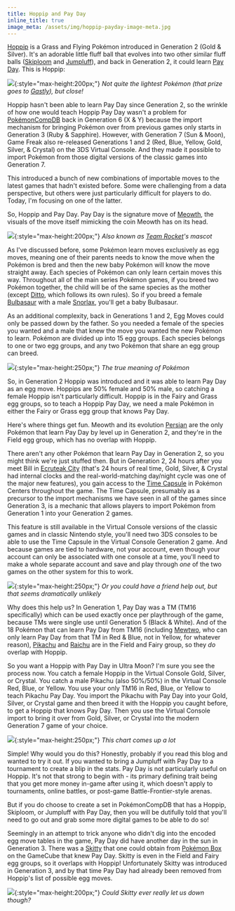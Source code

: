 ```yaml
---
title: Hoppip and Pay Day
inline_title: true
image_meta: /assets/img/hoppip-payday-image-meta.jpg
---
```


[Hoppip](https://www.serebii.net/pokedex-sm/187.shtml) is a Grass and Flying Pokémon introduced in Generation 2 (Gold & Silver). It's an adorable little fluff ball that evolves into two other similar fluff balls ([Skiploom](https://www.serebii.net/pokedex-sm/188.shtml) and [Jumpluff](https://www.serebii.net/pokedex-sm/189.shtml)), and back in Generation 2, it could learn [Pay Day](https://www.serebii.net/attackdex-sm/payday.shtml). This is Hoppip:

![](/assets/img/hoppip.png){:style="max-height:200px;"}
*Not quite the lightest Pokémon (that prize goes to [Gastly](https://www.serebii.net/pokedex-sm/092.shtml)), but close!*

Hoppip hasn't been able to learn Pay Day since Generation 2, so the wrinkle of how one would teach Hoppip Pay Day wasn't a problem for [PokémonCompDB](/pokemoncompdb.html) back in Generation 6 (X & Y) because the import mechanism for bringing Pokémon over from previous games only starts in Generation 3 (Ruby & Sapphire). However, with Generation 7 (Sun & Moon), Game Freak also re-released Generations 1 and 2 (Red, Blue, Yellow, Gold, Silver, & Crystal) on the 3DS Virtual Console. And they made it possible to import Pokémon from those digital versions of the classic games into Generation 7.

This introduced a bunch of new combinations of importable moves to the latest games that hadn't existed before. Some were challenging from a data perspective, but others were just particularly difficult for players to do. Today, I'm focusing on one of the latter.

So, Hoppip and Pay Day. Pay Day is the signature move of [Meowth](https://www.serebii.net/pokedex-sm/052.shtml), the visuals of the move itself mimicking the coin Meowth has on its head.

![](/assets/img/meowth.png){:style="max-height:200px;"}
*Also known as [Team Rocket](https://bulbapedia.bulbagarden.net/wiki/Team_Rocket_trio)'s mascot*

As I've discussed before, some Pokémon learn moves exclusively as egg moves, meaning one of their parents needs to know the move when the Pokémon is bred and then the new baby Pokémon will know the move straight away. Each species of Pokémon can only learn certain moves this way. Throughout all of the main series Pokémon games, if you breed two Pokémon together, the child will be of the same species as the mother (except [Ditto](https://www.serebii.net/pokedex-sm/132.shtml), which follows its own rules). So if you breed a female [Bulbasaur](https://www.serebii.net/pokedex-sm/001.shtml) with a male [Snorlax](https://www.serebii.net/pokedex-sm/143.shtml), you'll get a baby Bulbasaur.

As an additional complexity, back in Generations 1 and 2, Egg Moves could only be passed down by the father. So you needed a female of the species you wanted and a male that knew the move you wanted the new Pokémon to learn. Pokémon are divided up into 15 egg groups. Each species belongs to one or two egg groups, and any two Pokémon that share an egg group can breed.

![](/assets/img/brock-venn-diagram.PNG){:style="max-height:250px;"}
*The true meaning of Pokémon*

So, in Generation 2 Hoppip was introduced and it was able to learn Pay Day as an egg move. Hoppips are 50% female and 50% male, so catching a female Hoppip isn't particularly difficult. Hoppip is in the Fairy and Grass egg groups, so to teach a Hoppip Pay Day, we need a male Pokémon in either the Fairy or Grass egg group that knows Pay Day.

Here's where things get fun. Meowth and its evolution [Persian](https://www.serebii.net/pokedex-sm/053.shtml) are the only Pokémon that learn Pay Day by level up in Generation 2, and they're in the Field egg group, which has no overlap with Hoppip.

There aren't any other Pokémon that learn Pay Day in Generation 2, so you might think we're just stuffed then. But in Generation 2, 24 hours after you meet Bill in [Ecruteak City](https://www.serebii.net/pokearth/johto/ecruteakcity.shtml) (that's 24 hours of real time, Gold, Silver, & Crystal had internal clocks and the real-world-matching day/night cycle was one of the major new features), you gain access to the [Time Capsule](https://www.serebii.net/gs/timecapsule.shtml) in Pokémon Centers throughout the game. The Time Capsule, presumably as a precursor to the import mechanisms we have seen in all of the games since Generation 3, is a mechanic that allows players to import Pokémon from Generation 1 into your Generation 2 games.

This feature is still available in the Virtual Console versions of the classic games and in classic Nintendo style, you'll need two 3DS consoles to be able to use the Time Capsule in the Virtual Console Generation 2 game. And because games are tied to hardware, not your account, even though your account can only be associated with one console at a time, you'll need to make a whole separate account and save and play through *one* of the two games on the other system for this to work.

![](/assets/img/nintendo-trollface.png){:style="max-height:250px;"}
*Or you could have a friend help out, but that seems dramatically unlikely*

Why does this help us? In Generation 1, Pay Day was a TM (TM16 specifically) which can be used exactly once per playthrough of the game, because TMs were single use until Generation 5 (Black & White). And of the 18 Pokémon that can learn Pay Day from TM16 (including [Mewtwo](https://www.serebii.net/pokedex-sm/150.shtml), who can only learn Pay Day from that TM in Red & Blue, not in Yellow, for whatever reason), [Pikachu](https://www.serebii.net/pokedex-sm/025.shtml) and [Raichu](https://www.serebii.net/pokedex-sm/026.shtml) are in the Field and Fairy group, so they *do* overlap with Hoppip.

So you want a Hoppip with Pay Day in Ultra Moon? I'm sure you see the process now. You catch a female Hoppip in the Virtual Console Gold, Silver, or Crystal. You catch a male Pikachu (also 50%/50%) in the Virtual Console Red, Blue, or Yellow. You use your only TM16 in Red, Blue, or Yellow to teach Pikachu Pay Day. You import the Pikachu with Pay Day into your Gold, Silver, or Crystal game and then breed it with the Hoppip you caught before, to get a Hoppip that knows Pay Day. Then you use the Virtual Console import to bring it over from Gold, Silver, or Crystal into the modern Generation 7 game of your choice.

![](/assets/img/game-transfer-chart.png){:style="max-height:250px;"}
*This chart comes up a lot*

Simple! Why would you do this? Honestly, probably if you read this blog and wanted to try it out. If you wanted to bring a Jumpluff with Pay Day to a tournament to create a blip in the stats. Pay Day is not particularly useful on Hoppip. It's not that strong to begin with - its primary defining trait being that you get more money in-game after using it, which doesn't apply to tournaments, online battles, or post-game Battle-Frontier-style arenas.

But if you do choose to create a set in PokémonCompDB that has a Hoppip, Skiploom, or Jumpluff with Pay Day, then you will be dutifully told that you'll need to go out and grab some more digital games to be able to do so!

Seemingly in an attempt to trick anyone who didn't dig into the encoded egg move tables in the game, Pay Day did have another day in the sun in Generation 3. There was a [Skitty](https://www.serebii.net/pokedex-sm/300.shtml) that one could obtain from [Pokémon Box](https://bulbapedia.bulbagarden.net/wiki/Pok%C3%A9mon_Box_Ruby_%26_Sapphire) on the GameCube that knew Pay Day. Skitty is even in the Field and Fairy egg groups, so it overlaps with Hoppip! Unfortunately Skitty was introduced in Generation 3, and by that time Pay Day had already been removed from Hoppip's list of possible egg moves.

![](/assets/img/skitty.png){:style="max-height:200px;"}
*Could Skitty ever really let us down though?*